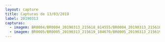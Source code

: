 ```yaml
---
layout: capture
title: Capturas de 13/03/2019
label: 20190313
capturas:
  - imagem: BR0004/BR0004_20190313_215618_814555/BR0004_20190313_215618_814555_stack_22_meteors.jpg
  - imagem: BR0005/BR0005_20190313_215619_184670/BR0005_20190313_215619_184670_stack_14_meteors.jpg
---
```

